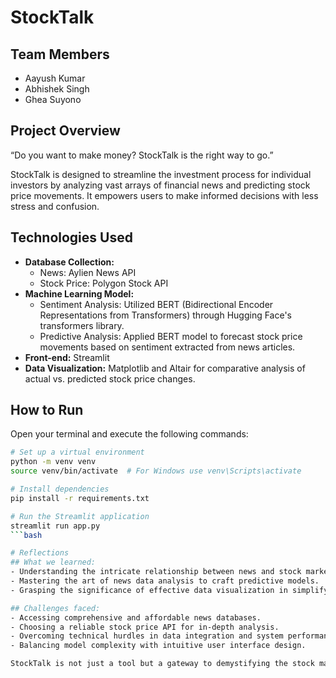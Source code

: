 # StockTalk

## Team Members
- Aayush Kumar 
- Abhishek Singh 
- Ghea Suyono

## Project Overview
“Do you want to make money? StockTalk is the right way to go.”

StockTalk is designed to streamline the investment process for individual investors by analyzing vast arrays of financial news and predicting stock price movements. It empowers users to make informed decisions with less stress and confusion.

## Technologies Used
- **Database Collection:**
  - News: Aylien News API
  - Stock Price: Polygon Stock API
- **Machine Learning Model:**
  - Sentiment Analysis: Utilized BERT (Bidirectional Encoder Representations from Transformers) through Hugging Face's transformers library.
  - Predictive Analysis: Applied BERT model to forecast stock price movements based on sentiment extracted from news articles.
- **Front-end:** Streamlit
- **Data Visualization:** Matplotlib and Altair for comparative analysis of actual vs. predicted stock price changes.

## How to Run
Open your terminal and execute the following commands:

```bash
# Set up a virtual environment
python -m venv venv
source venv/bin/activate  # For Windows use venv\Scripts\activate

# Install dependencies
pip install -r requirements.txt

# Run the Streamlit application
streamlit run app.py
```bash

# Reflections
## What we learned:
- Understanding the intricate relationship between news and stock market performance.
- Mastering the art of news data analysis to craft predictive models.
- Grasping the significance of effective data visualization in simplifying investment decisions.

## Challenges faced:
- Accessing comprehensive and affordable news databases.
- Choosing a reliable stock price API for in-depth analysis.
- Overcoming technical hurdles in data integration and system performance.
- Balancing model complexity with intuitive user interface design.

StockTalk is not just a tool but a gateway to demystifying the stock market through intelligent analysis and predictive insights, empowering investors to navigate the financial world with confidence.
